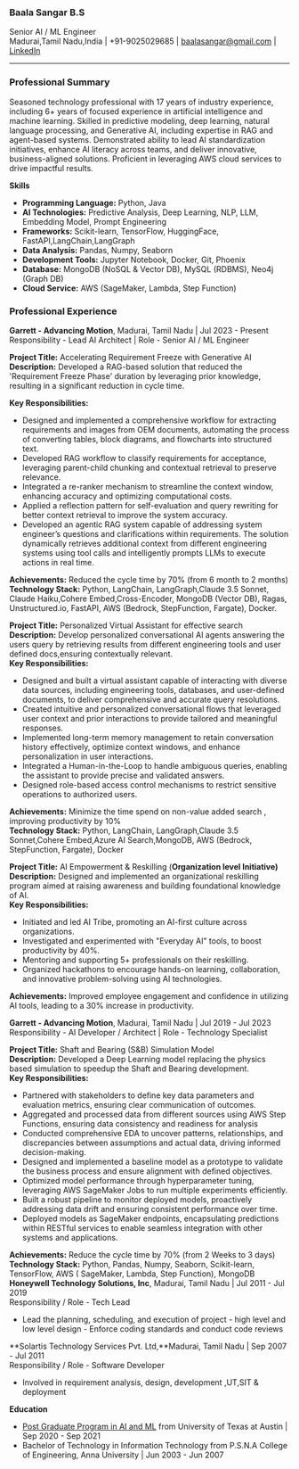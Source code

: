### **Baala Sangar B.S**

Senior AI / ML Engineer  
Madurai,Tamil Nadu,India | \+91-9025029685 | [baalasangar@gmail.com](mailto:baalasangar@gmail.com) | [LinkedIn](https://www.linkedin.com/in/baalasangar/) 

---

### **Professional Summary** 

Seasoned technology professional with 17 years of industry experience, including 6+  years of focused experience in artificial intelligence and machine learning. Skilled in predictive modeling, deep learning, natural language processing, and Generative AI, including expertise in RAG and agent-based systems. Demonstrated ability to lead AI standardization initiatives, enhance AI literacy across teams, and deliver innovative, business-aligned solutions. Proficient in leveraging AWS cloud services to drive impactful results.

**Skills** 

* **Programming Language:** Python, Java  
* **AI Technologies:** Predictive Analysis, Deep Learning, NLP, LLM, Embedding Model, Prompt Engineering  
* **Frameworks:** Scikit-learn, TensorFlow, HuggingFace, FastAPI,LangChain,LangGraph  
* **Data Analysis:** Pandas, Numpy, Seaborn  
* **Development Tools:** Jupyter Notebook, Docker, Git, Phoenix  
* **Database:** MongoDB (NoSQL & Vector DB), MySQL (RDBMS), Neo4j (Graph DB)   
* **Cloud Service:** AWS (SageMaker, Lambda, Step Function) 

### **Professional Experience**

**Garrett \- Advancing Motion**, Madurai, Tamil Nadu |  Jul 2023 \- Present    
Responsibility \- Lead AI Architect | Role \- Senior AI / ML Engineer

**Project Title:** Accelerating Requirement Freeze with Generative AI  
**Description:** Developed a RAG-based solution that reduced the 'Requirement Freeze Phase' duration by leveraging prior knowledge, resulting in a significant reduction in cycle time.

**Key Responsibilities:**

* Designed and implemented a comprehensive workflow for extracting requirements and images from OEM documents, automating the process of converting tables, block diagrams, and flowcharts into structured text.  
* Developed RAG workflow to classify requirements for acceptance, leveraging parent-child chunking and contextual retrieval to preserve relevance.  
* Integrated a re-ranker mechanism to streamline the context window, enhancing accuracy and optimizing computational costs.  
* Applied a reflection pattern for self-evaluation and query rewriting for better context retrieval to improve the system accuracy.  
* Developed an agentic RAG system capable of addressing system engineer’s questions and clarifications within requirements. The solution dynamically retrieves additional context from different engineering systems using tool calls and intelligently prompts LLMs to execute actions in real time.

**Achievements:** Reduced the cycle time by 70% (from 6 month to 2 months)   
**Technology Stack:** Python, LangChain, LangGraph,Claude 3.5 Sonnet, Claude Haiku,Cohere Embed,Cross-Encoder, MongoDB (Vector DB), Ragas, Unstructured.io, FastAPI, AWS (Bedrock, StepFunction, Fargate), Docker.

**Project Title:** Personalized Virtual Assistant for effective search  
**Description:** Develop personalized conversational AI agents answering the users query by retrieving results from different engineering tools and user defined docs,ensuring contextually relevant.  
**Key Responsibilities:**

* Designed and built a virtual assistant capable of interacting with diverse data sources, including engineering tools, databases, and user-defined documents, to deliver comprehensive and accurate query resolutions.  
* Created intuitive and personalized conversational flows that leveraged user context and prior interactions to provide tailored and meaningful responses.  
* Implemented long-term memory management to retain conversation history effectively, optimize context windows, and enhance personalization in user interactions.  
* Integrated a Human-in-the-Loop to handle ambiguous queries, enabling the assistant to provide precise and validated answers.  
* Designed role-based access control mechanisms to restrict sensitive operations to authorized users.

**Achievements:** Minimize the time spend on non-value added search , improving productivity by 10%   
**Technology Stack:** Python, LangChain, LangGraph,Claude 3.5 Sonnet,Cohere Embed,Azure AI Search,MongoDB, AWS (Bedrock, StepFunction, Fargate), Docker

**Project Title:** AI Empowerment & Reskilling (**Organization level Initiative)**  
**Description:** Designed and implemented an organizational reskilling program aimed at raising awareness and building foundational knowledge of AI.  
**Key Responsibilities:**

* Initiated and led AI Tribe, promoting an AI-first culture across organizations.  
* Investigated and experimented with "Everyday AI" tools, to boost productivity by 40%.  
* Mentoring and supporting 5+ professionals on their reskilling.  
* Organized hackathons to encourage hands-on learning, collaboration, and innovative problem-solving using AI technologies.

**Achievements:** Improved employee engagement and confidence in utilizing AI tools, leading to a 30% increase in productivity.

**Garrett \- Advancing Motion**, Madurai, Tamil Nadu |  Jul 2019 \- Jul 2023  
Responsibility \- AI Developer / Architect | Role \- Technology Specialist

**Project Title:** Shaft and Bearing (S\&B) Simulation Model  
**Description:** Developed a Deep Learning model replacing the physics based simulation to speedup the Shaft and Bearing development.   
**Key Responsibilities:**

* Partnered with stakeholders to define key data parameters and evaluation metrics, ensuring clear communication of outcomes.  
* Aggregated and processed data from different sources using AWS Step Functions, ensuring data consistency and readiness for analysis  
* Conducted comprehensive EDA to uncover patterns, relationships, and discrepancies between assumptions and actual data, driving informed decision-making.  
* Designed and implemented a baseline model as a prototype to validate the business process and ensure alignment with defined objectives.  
* Optimized model performance through hyperparameter tuning, leveraging AWS SageMaker Jobs to run multiple experiments efficiently.  
* Built a robust pipeline to monitor deployed models, proactively addressing data drift and ensuring consistent performance over time.  
* Deployed models as SageMaker endpoints, encapsulating predictions within RESTful services to enable seamless integration with other systems and applications.

**Achievements:** Reduce the cycle time by 70% (from 2 Weeks to 3 days)  
**Technology Stack:** Python, Pandas, Numpy, Seaborn, Scikit-learn, TensorFlow, AWS ( SageMaker, Lambda, Step Function), MongoDB  
**Honeywell Technology Solutions, Inc**, Madurai, Tamil Nadu |  Jul 2011 \- Jul 2019  
Responsibility / Role \- Tech Lead 

* Lead the planning, scheduling, and execution of project \- high level and low level design \- Enforce coding standards and conduct code reviews

**Solartis Technology Services Pvt. Ltd,**Madurai, Tamil Nadu | Sep 2007 \- Jul 2011   
Responsibility / Role \- Software Developer

* Involved in requirement analysis, design, development ,UT,SIT & deployment 

**Education** 

* [Post Graduate Program in AI and ML](https://vrfy.digital/index.php?key=TSBWK) from University of Texas at Austin | Sep 2020 \- Sep 2021  
* Bachelor of Technology in Information Technology from P.S.N.A College of Engineering, Anna University |  Jun 2003 \- Jun 2007

